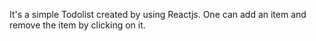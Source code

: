 It's a simple Todolist created by using Reactjs.
One can add an item and remove the item by clicking on it.


